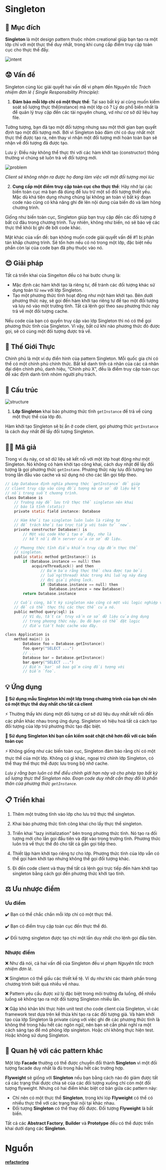 # Singleton

## 📜 Mục đích

**Singleton** là một design pattern thuộc nhóm creational giúp bạn tạo ra một lớp chỉ với một thực thế duy nhất, trong khi cung cấp điểm truy cập toàn cục cho thực thế đấy.

![intent](./assets/intent.png)

## 😟 Vấn đề

Singleton cùng lúc giải quyết hai vấn đề vi phạm đến *Nguyên tắc Trách nhiệm đơn lẻ ( Single Responsibility Principle)*:

1. **Đảm bảo mỗi lớp chỉ có một thực thể**: Tại sao bất kỳ ai cũng muốn kiểm soát số lượng thực thể(instance) mà một lớp có ? Lý do phổ biến nhất là để quản lý truy cập đến các tài nguyên chung, vd như cơ sở dữ liệu hay file. 

Tưởng tượng, bạn đã tạo một đối tượng nhưng sau một thời gian bạn quyết định tạo một đối tượng mới. Bởi vì Singleton bảo đảm chỉ có duy nhất một thực thể được tạo ra, nên thay vì nhận một đối tượng mới hoàn toàn bạn sẽ nhận về đối tượng đã được tạo.

Lưu ý: Điều này không thể thực thi với các hàm khởi tạo (constructor) thông thường vì chúng sẽ luôn trả về đối tượng mới.

![problem](./assets/problem.png)

*Client sẽ không nhận ra được họ đang làm việc với một đối tượng mọi lúc*

2. **Cung cấp một điểm truy cập toàn cục cho thực thể**: Hãy nhớ lại các biến toàn cục mà bạn đã dùng để lưu trữ một số đối tượng thiết yếu. Mặc dù khá tiện dụng nhưng chúng lại không an toàn vì bất kỳ đoạn code nào cũng có khả năng ghi đè lên nội dung của biến đó và làm hỏng chương trình.

Giống như biến toàn cục, Singleton giúp bạn truy cập đến các đối tượng ở bất cứ đâu trong chương trình. Tuy nhiên, không như biến, nó sẽ bảo vệ các thực thể khỏi bị ghi đè bởi code khác.

Mặt khác của vấn đề: bạn không muốn code giải quyết vấn đề #1 bị phân tán khắp chương trình. Sẽ tốn hơn nếu có nó trong một lớp, đặc biệt nếu phần còn lại của code bạn đã phụ thuộc vào nó. 

## 😊 Giải pháp

Tất cả triển khai của Singelton đều có hai bước chung là:
- Mặc định các hàm khởi tạo là riêng tư, để tránh các đối tượng khác sử dụng toán từ `new` với lớp Singleton.
- Tạo một phương thức tĩnh hoạt động như một hàm khởi tạo. Bên dưới phương thức này, sẽ gọi đến hàm khởi tạo riêng tư để tạo một đối tượng và lưu nó vào một trường tĩnh. Tất cả lệnh gọi theo sau phương thức này trả về một đối tượng cache.

Nếu code của bạn có quyền truy cập vào lớp Singleton thì nó có thể gọi phương thức tĩnh của Singleton. Vì vậy, bất cứ khi nào phương thức đó được gọi, sẽ có cùng một đối tượng được trả về.

## 🚗 Thế Giới Thực

Chính phủ là một ví dụ điển hình của pattern Singleton. Mỗi quốc gia chỉ có thể có một chính phủ chính thức. Bất kể danh tính cá nhân của các cá nhân đại diện chính phủ, danh hiệu, “Chính phủ X”, đều là điểm truy cập toàn cục để xác định danh tính nhóm người phụ trách.

## 🏢 Cấu trúc

![structure](./assets/structure.png)

1. **Lớp Singleton** khai báo phương thức tĩnh `getInstance` để trả về cùng một thực thể của lớp đó.

Hàm khởi tạo Singleton sẽ bị ẩn ở code client, gọi phương thức `getInstance` là cách duy nhất để lấy đối tượng Singleton.

## 👨‍💻 Mã giả

Trong ví dụ này, cơ sở dữ liệu sẽ kết nối với một lớp hoạt động như một Singleton. Nó không có hàm khởi tạo công khai, cách duy nhất để lấy đối tượng là gọi phương thức `getInstane`. Phương thức này lưu đối tượng tạo trong lần đầu vào cache và sử dụng nó cho các lần gọi tiếp theo.

```c
// Lớp Database định nghĩa phương thức `getInstance` để giúp
// client truy cập vào cùng đối tượng mà cơ sở dữ liệu kết
// nối trong suốt chương trình.
class Database is
    // Trường này để lưu trữ thực thể singleton nên khai
    // báo là tĩnh (static)
    private static field instance: Database

    // Hàm khởi tạo singleton luôn luôn là riêng tư
    // để trách khởi tạo trực tiếp với toán tử `new`.
    private constructor Database() is
        // Một vài code khởi tạo ở đây, như là
        // kết nối đến server của cơ sở dữ liệu.

    // Phương thức tĩnh điều khiển truy cập đến thực thể
    // singleton.
    public static method getInstance() is
        if (Database.instance == null) then
            acquireThreadLock() and then
                // Đảm bảo rằng thực thể chưa được tạo bởi 
                // luồng(thread) khác trong khi luồng này đang
                // đợi giải phóng lock.
                if (Database.instance == null) then
                    Database.instance = new Database()
        return Database.instance

    // Cuối cùng, bất kỳ singleton nào cũng có một vài logic nghiệp vụ
    // để có thể thực thi các thực thể của nó.
    public method query(sql) is
        // Ví dụ, tất cả truy vấn cơ sở dữ liệu của ứng dụng
        // trong phương thức này. Do đó bạn có thể đặt logic
        // điều tiết hoặc cache vào đây.

class Application is
    method main() is
        Database foo = Database.getInstance()
        foo.query("SELECT ...")
        // ...
        Database bar = Database.getInstance()
        bar.query("SELECT ...")
        // Biến `bar` sẽ bao gồm cùng đồi tượng với
        // biến `foo`.
```

## 💡 Ứng dụng

**🐞 Sử dụng mẫu Singleton khi một lớp trong chương trình của bạn chỉ nên có một thực thể duy nhất cho tất cả client**

⚡ Thường thấy khi dùng một đối tượng cơ sở dữ liệu duy nhất kết nối đến các phần khác nhau trong ứng dụng. Singleton vô hiệu hoá tất cả cách tạo đối tượng của lớp trừ phương thức tạo đặc biệt.

**🐞 Sử dụng Singleton khi bạn cần kiểm soát chặt chẽ hơn đối với các biến toàn cục**

⚡ Không giống như các biến toàn cục, Singleton đảm bảo rằng chỉ có một thực thể của một lớp. Không có gì khác, ngoại trừ chính lớp Singleton, có thể thay thế thực thể được lưu trong bộ nhớ cache.

*Lưu ý rằng bạn luôn có thể điều chỉnh giới hạn này và cho phép tạo bất kỳ số lượng thực thể Singleton nào. Đoạn code duy nhất cần thay đổi là phần thân của phương thức `getInstance`.*

## 📋 Triển khai

1. Thêm một trường tĩnh vào lớp cho lưu trữ thực thể singleton.

2. Khai báo phương thức tĩnh công khai cho lấy thực thể singleton.

3. Triển khai "lazy initialization" bên trong phương thức tĩnh. Nó tạo ra đối tượng mới cho lần gọi đầu tiên và đặt vào trong trường tĩnh. Phương thức luôn trả về thực thể đó cho tất cả gần gọi tiếp theo.

4. Thiết lập hàm khởi tạo riêng tư cho lớp. Phương thức tĩnh của lớp vẫn có thể gọi hàm khởi tạo nhưng không thể gọi đối tượng khác.

5. Đi đến code client và thay thế tất cả lệnh gọi trực tiếp đến hàm khởi tạo singleton bằng cách gọi đến phương thức khởi tạo tĩnh.

## ⚖️ Ưu nhược điểm

### Ưu điểm

✔️ Bạn có thể chắc chắn mỗi lớp chỉ có một thực thể.

✔️ Bạn có điểm truy cập toàn cục đến thực thể đó.

✔️ Đối tượng singleton được tạo chỉ một lần duy nhất cho lệnh gọi đầu tiên.

### Nhược điểm

❌ Như đã nói, cả hai vấn đề của Singleton đều vi phạm *Nguyên tắc trách nhiệm đơn lẻ*.

❌ Singleton có thể giấu các thiết kế tệ. Ví dụ như khi các thành phần trong chương trình biết quá nhiều về nhau.

❌ Pattern yêu cầu được xử lý đặc biệt trong môi trường đa luồng, để nhiều luồng sẽ không tạo ra một đối tượng Singleton nhiều lần.

❌ Gặp khó khăn khi thực hiện unit test cho code client của Singleton, vì các framework test dựa trên kế thừa khi tạo ra các đối tượng giả. Và hàm khởi tạo của lớp Singleton là private cùng với việc ghi đè các phương thức tĩnh là không thể trong hầu hết các ngôn ngữ, nên bạn sẽ cần phải nghĩ ra một cách sáng tạo để mô phỏng lớp singleton. Hoặc chỉ không thực hiện test. Hoặc không sử dụng Singleton. 

## 🔁 Quan hệ với các pattern khác

Một lớp **Facade** thường có thể được chuyển đổi thành **Singleton** vì một đối tượng facade duy nhất là đủ trong hầu hết các trường hợp.

**Flyweight** sẽ giống với **Singleton** nếu bạn bằng cách nào đó giảm được tất cả các trạng thái được chia sẻ của các đối tượng xuống chỉ còn một đối tượng flyweight. Nhưng có hai điểm khác biệt cơ bản giữa các pattern này:

- Chỉ nên có một thực thể **Singleton**, trong khi lóp **Flyweight** có thể có nhiều thực thể với các trạng thái nội tại khác nhau.
- Đối tượng **Singleton** có thể thay đổi được. Đối tượng **Flyweight** là bất biến.

Tất cả các **Abstract Factory**, **Builder** và **Prototype** đều có thể được triển khai dưới dạng các **Singleton**.

# Nguồn

[**refactoring**](https://refactoring.guru/design-patterns/singleton)